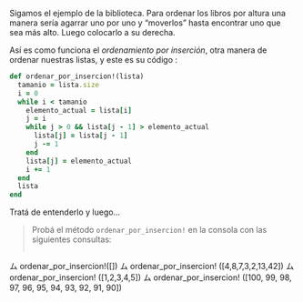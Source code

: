 Sigamos el ejemplo de la biblioteca. Para ordenar los libros por altura una manera sería agarrar uno por uno y “moverlos” hasta encontrar uno que sea más alto. Luego colocarlo a su derecha.

Así es como funciona el _ordenamiento por inserción_, otra manera de ordenar nuestras listas, y este es su código :

```ruby
def ordenar_por_insercion!(lista)
  tamanio = lista.size
  i = 0
  while i < tamanio
    elemento_actual = lista[i]
    j = i
    while j > 0 && lista[j - 1] > elemento_actual
      lista[j] = lista[j - 1]
      j -= 1
    end
    lista[j] = elemento_actual
    i += 1
  end
  lista
end
```

Tratá de entenderlo y luego…

> Probá el método  `ordenar_por_insercion!` en la consola con las siguientes consultas:
> 
>``` ruby
ム ordenar_por_insercion!([])
ム ordenar_por_insercion! ([4,8,7,3,2,13,42])
ム ordenar_por_insercion! ([1,2,3,4,5])
ム ordenar_por_insercion! ([100, 99, 98, 97, 96, 95, 94, 93, 92, 91, 90])
```
